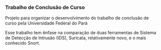 ### Trabalho de Conclusão de Curso ###

Projeto para organizar o desenvolvimento do trabalho de conclusão de curso pela Universidade Federal do Pará

Esse trabalho tem ênfase na comparação de duas ferramentas de Sistema de Detecção de Intrusão (IDS), Suricata, relativamente novo, e o mais conhecido Snort.
